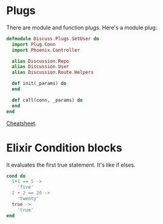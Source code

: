 # Plugs

There are module and function plugs. Here's a module plug:

```elixir
defmodule Discuss.Plugs.SetUser do
  import Plug.Conn
  import Phoenix.Controller

  alias Discussion.Repo
  alias Discussion.User
  alias Discussion.Route.Helpers

  def init(_params) do
  end

  def call(conn, _params) do
  end
end
```

[Cheatsheet](https://devhints.io/phoenix-conn).

# Elixir Condition blocks

It evaluates the first true statement. It's like if elses.

```elixir
cond do
  1+1 == 5 ->
    'five'
  2 + 2 == 20 ->
    'twenty'
  true ->
    'true'
end
```
